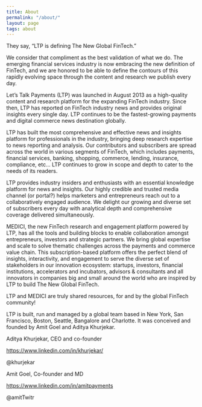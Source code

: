 ```yaml
---
title: About
permalink: "/about/"
layout: page
tags: about
---
```


They say, “LTP is defining The New Global FinTech.”

We consider that compliment as the best validation of what we do. The emerging financial services industry is now embracing the new definition of FinTech, and we are honored to be able to define the contours of this rapidly evolving space through the content and research we publish every day.

Let’s Talk Payments (LTP) was launched in August 2013 as a high-quality content and research platform for the expanding FinTech industry. Since then, LTP has reported on FinTech industry news and provides original insights every single day. LTP continues to be the fastest-growing payments and digital commerce news destination globally.

LTP has built the most comprehensive and effective news and insights platform for professionals in the industry, bringing deep research expertise to news reporting and analysis. Our contributors and subscribers are spread across the world in various segments of FinTech, which includes payments, financial services, banking, shopping, commerce, lending, insurance, compliance, etc… LTP continues to grow in scope and depth to cater to the needs of its readers.

LTP provides industry insiders and enthusiasts with an essential knowledge platform for news and insights. Our highly credible and trusted media channel (or portal?) helps marketers and entrepreneurs reach out to a collaboratively engaged audience. We delight our growing and diverse set of subscribers every day with analytical depth and comprehensive coverage delivered simultaneously.

MEDICI, the new FinTech research and engagement platform powered by LTP, has all the tools and building blocks to enable collaboration amongst entrepreneurs, investors and strategic partners. We bring global expertise and scale to solve thematic challenges across the payments and commerce value chain. This subscription-based platform offers the perfect blend of insights, interactivity, and engagement to serve the diverse set of stakeholders in our innovation ecosystem: startups, investors, financial institutions, accelerators and incubators, advisors & consultants and all innovators in companies big and small around the world who are inspired by LTP to build The New Global FinTech.

LTP and MEDICI are truly shared resources, for and by the global FinTech community!

LTP is built, run and managed by a global team based in New York, San Francisco, Boston, Seattle, Bangalore and Charlotte. It was conceived and founded by Amit Goel and Aditya Khurjekar.

Aditya Khurjekar, CEO and co-founder

https://www.linkedin.com/in/khurjekar/

@khurjekar

 

Amit Goel, Co-founder and MD

https://www.linkedin.com/in/amitpayments

@amitTwitr

